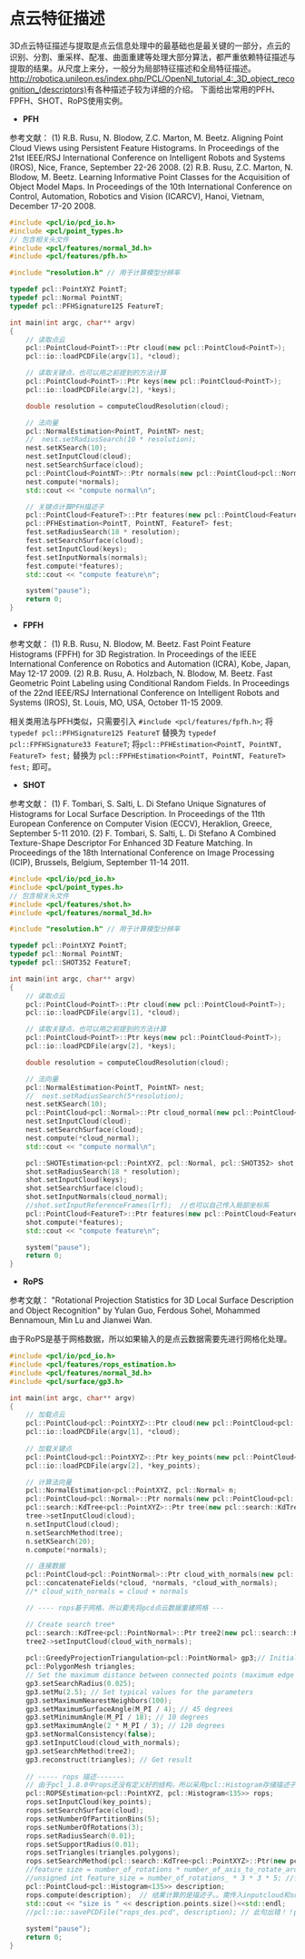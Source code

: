 # 点云特征描述

3D点云特征描述与提取是点云信息处理中的最基础也是最关键的一部分，点云的识别、分割、重采样、配准、曲面重建等处理大部分算法，都严重依赖特征描述与提取的结果。从尺度上来分，一般分为局部特征描述和全局特征描述。<http://robotica.unileon.es/index.php/PCL/OpenNI_tutorial_4:_3D_object_recognition_(descriptors)>有各种描述子较为详细的介绍。
下面给出常用的PFH、FPFH、SHOT、RoPS使用实例。

* **PFH**

参考文献：
(1) R.B. Rusu, N. Blodow, Z.C. Marton, M. Beetz. Aligning Point Cloud Views using Persistent Feature Histograms. In Proceedings of the 21st IEEE/RSJ International Conference on Intelligent Robots and Systems (IROS), Nice, France, September 22-26 2008.
(2) R.B. Rusu, Z.C. Marton, N. Blodow, M. Beetz. Learning Informative Point Classes for the Acquisition of Object Model Maps. In Proceedings of the 10th International Conference on Control, Automation, Robotics and Vision (ICARCV), Hanoi, Vietnam, December 17-20 2008.

```cpp
#include <pcl/io/pcd_io.h>
#include <pcl/point_types.h>
// 包含相关头文件
#include <pcl/features/normal_3d.h>
#include <pcl/features/pfh.h>

#include "resolution.h" // 用于计算模型分辨率

typedef pcl::PointXYZ PointT;
typedef pcl::Normal PointNT; 
typedef pcl::PFHSignature125 FeatureT;

int main(int argc, char** argv)
{
	// 读取点云
	pcl::PointCloud<PointT>::Ptr cloud(new pcl::PointCloud<PointT>);
	pcl::io::loadPCDFile(argv[1], *cloud);

	// 读取关键点，也可以用之前提到的方法计算
	pcl::PointCloud<PointT>::Ptr keys(new pcl::PointCloud<PointT>);
	pcl::io::loadPCDFile(argv[2], *keys);

	double resolution = computeCloudResolution(cloud);

	// 法向量
	pcl::NormalEstimation<PointT, PointNT> nest;
	//	nest.setRadiusSearch(10 * resolution);
	nest.setKSearch(10);
	nest.setInputCloud(cloud);
	nest.setSearchSurface(cloud);
	pcl::PointCloud<PointNT>::Ptr normals(new pcl::PointCloud<pcl::Normal>);
	nest.compute(*normals);
	std::cout << "compute normal\n";

	// 关键点计算PFH描述子
	pcl::PointCloud<FeatureT>::Ptr features(new pcl::PointCloud<FeatureT>);
	pcl::PFHEstimation<PointT, PointNT, FeatureT> fest;
	fest.setRadiusSearch(18 * resolution);
	fest.setSearchSurface(cloud);
	fest.setInputCloud(keys);
	fest.setInputNormals(normals);
	fest.compute(*features);
	std::cout << "compute feature\n";

	system("pause");
	return 0;
}
```

* **FPFH**

参考文献：
(1) R.B. Rusu, N. Blodow, M. Beetz. Fast Point Feature Histograms (FPFH) for 3D Registration. In Proceedings of the IEEE International Conference on Robotics and Automation (ICRA), Kobe, Japan, May 12-17 2009.
(2) R.B. Rusu, A. Holzbach, N. Blodow, M. Beetz. Fast Geometric Point Labeling using Conditional Random Fields. In Proceedings of the 22nd IEEE/RSJ International Conference on Intelligent Robots and Systems (IROS), St. Louis, MO, USA, October 11-15 2009.

相关类用法与PFH类似，只需要引入 `#include <pcl/features/fpfh.h>`;
将 `typedef pcl::PFHSignature125 FeatureT` 替换为 `typedef pcl::FPFHSignature33 FeatureT`;
将`pcl::PFHEstimation<PointT, PointNT, FeatureT> fest;` 替换为 `pcl::FPFHEstimation<PointT, PointNT, FeatureT> fest;` 即可。

* **SHOT**

参考文献：
(1) F. Tombari, S. Salti, L. Di Stefano Unique Signatures of Histograms for Local Surface Description. In Proceedings of the 11th European Conference on Computer Vision (ECCV), Heraklion, Greece, September 5-11 2010.
(2) F. Tombari, S. Salti, L. Di Stefano A Combined Texture-Shape Descriptor For Enhanced 3D Feature Matching. In Proceedings of the 18th International Conference on Image Processing (ICIP), Brussels, Belgium, September 11-14 2011.

```cpp
#include <pcl/io/pcd_io.h>
#include <pcl/point_types.h>
// 包含相关头文件
#include <pcl/features/shot.h>
#include <pcl/features/normal_3d.h>

#include "resolution.h" // 用于计算模型分辨率

typedef pcl::PointXYZ PointT;
typedef pcl::Normal PointNT;
typedef pcl::SHOT352 FeatureT;

int main(int argc, char** argv)
{
	// 读取点云
	pcl::PointCloud<PointT>::Ptr cloud(new pcl::PointCloud<PointT>);
	pcl::io::loadPCDFile(argv[1], *cloud);

	// 读取关键点，也可以用之前提到的方法计算
	pcl::PointCloud<PointT>::Ptr keys(new pcl::PointCloud<PointT>);
	pcl::io::loadPCDFile(argv[2], *keys);

	double resolution = computeCloudResolution(cloud);

	// 法向量
	pcl::NormalEstimation<PointT, PointNT> nest;
	//	nest.setRadiusSearch(5*resolution);
	nest.setKSearch(10);
	pcl::PointCloud<pcl::Normal>::Ptr cloud_normal(new pcl::PointCloud<pcl::Normal>);
	nest.setInputCloud(cloud);
	nest.setSearchSurface(cloud);
	nest.compute(*cloud_normal);
	std::cout << "compute normal\n";

	pcl::SHOTEstimation<pcl::PointXYZ, pcl::Normal, pcl::SHOT352> shot;
	shot.setRadiusSearch(18 * resolution);
	shot.setInputCloud(keys);
	shot.setSearchSurface(cloud);
	shot.setInputNormals(cloud_normal);
	//shot.setInputReferenceFrames(lrf);  //也可以自己传入局部坐标系
	pcl::PointCloud<FeatureT>::Ptr features(new pcl::PointCloud<FeatureT>);
	shot.compute(*features);
	std::cout << "compute feature\n";

	system("pause");
	return 0;
}
```

* **RoPS**

参考文献：
"Rotational Projection Statistics for 3D Local Surface Description and Object Recognition" by Yulan Guo, Ferdous Sohel, Mohammed Bennamoun, Min Lu and Jianwei Wan.

由于RoPS是基于网格数据，所以如果输入的是点云数据需要先进行网格化处理。

```cpp
#include <pcl/io/pcd_io.h>
#include <pcl/features/rops_estimation.h>
#include <pcl/features/normal_3d.h>
#include <pcl/surface/gp3.h>

int main(int argc, char** argv)
{
	// 加载点云
	pcl::PointCloud<pcl::PointXYZ>::Ptr cloud(new pcl::PointCloud<pcl::PointXYZ>);
	pcl::io::loadPCDFile(argv[1], *cloud);
	
	// 加载关键点
	pcl::PointCloud<pcl::PointXYZ>::Ptr key_points(new pcl::PointCloud<pcl::PointXYZ>);
	pcl::io::loadPCDFile(argv[2], *key_points);

	// 计算法向量
	pcl::NormalEstimation<pcl::PointXYZ, pcl::Normal> n;
	pcl::PointCloud<pcl::Normal>::Ptr normals(new pcl::PointCloud<pcl::Normal>);
	pcl::search::KdTree<pcl::PointXYZ>::Ptr tree(new pcl::search::KdTree<pcl::PointXYZ>);
	tree->setInputCloud(cloud);
	n.setInputCloud(cloud);
	n.setSearchMethod(tree);
	n.setKSearch(20);
	n.compute(*normals);

	// 连接数据
	pcl::PointCloud<pcl::PointNormal>::Ptr cloud_with_normals(new pcl::PointCloud<pcl::PointNormal>);
	pcl::concatenateFields(*cloud, *normals, *cloud_with_normals);
	//* cloud_with_normals = cloud + normals

	// ---- rops基于网格，所以要先将pcd点云数据重建网格 ---

	// Create search tree*
	pcl::search::KdTree<pcl::PointNormal>::Ptr tree2(new pcl::search::KdTree<pcl::PointNormal>);
	tree2->setInputCloud(cloud_with_normals);
	
	pcl::GreedyProjectionTriangulation<pcl::PointNormal> gp3;// Initialize objects
	pcl::PolygonMesh triangles;
	// Set the maximum distance between connected points (maximum edge length)
	gp3.setSearchRadius(0.025);
	gp3.setMu(2.5); // Set typical values for the parameters
	gp3.setMaximumNearestNeighbors(100);
	gp3.setMaximumSurfaceAngle(M_PI / 4); // 45 degrees
	gp3.setMinimumAngle(M_PI / 18); // 10 degrees
	gp3.setMaximumAngle(2 * M_PI / 3); // 120 degrees
	gp3.setNormalConsistency(false);
	gp3.setInputCloud(cloud_with_normals);
	gp3.setSearchMethod(tree2);
	gp3.reconstruct(triangles);	// Get result
	
	// ----- rops 描述-------
	// 由于pcl_1.8.0中rops还没有定义好的结构，所以采用pcl::Histogram存储描述子
	pcl::ROPSEstimation<pcl::PointXYZ, pcl::Histogram<135>> rops;
	rops.setInputCloud(key_points);
	rops.setSearchSurface(cloud);
	rops.setNumberOfPartitionBins(5);
	rops.setNumberOfRotations(3);
	rops.setRadiusSearch(0.01);
	rops.setSupportRadius(0.01);
	rops.setTriangles(triangles.polygons);
	rops.setSearchMethod(pcl::search::KdTree<pcl::PointXYZ>::Ptr(new pcl::search::KdTree < pcl::PointXYZ>));
	//feature size = number_of_rotations * number_of_axis_to_rotate_around * number_of_projections * number_of_central_moments
	//unsigned int feature_size = number_of_rotations_ * 3 * 3 * 5; //计算出135
	pcl::PointCloud<pcl::Histogram<135>> description;
	rops.compute(description);  // 结果计算的是描述子。。需传入inputcloud和surface
	std::cout << "size is " << description.points.size()<<std::endl;
	//pcl::io::savePCDFile("rops_des.pcd", description); // 此句出错！！pcl::Histogram没有对应的保存方法
	
	system("pause");
	return 0;
}
```
